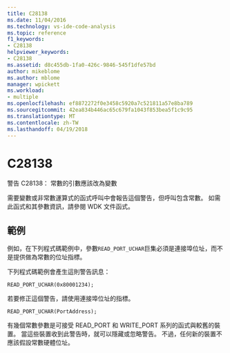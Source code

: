 ```yaml
---
title: C28138
ms.date: 11/04/2016
ms.technology: vs-ide-code-analysis
ms.topic: reference
f1_keywords:
- C28138
helpviewer_keywords:
- C28138
ms.assetid: d8c455db-1fa0-426c-9846-545f1dfe57bd
author: mikeblome
ms.author: mblome
manager: wpickett
ms.workload:
- multiple
ms.openlocfilehash: ef8872272f0e3458c5920a7c521811a57e8ba789
ms.sourcegitcommit: 42ea834b446ac65c679fa1043f853bea5f1c9c95
ms.translationtype: MT
ms.contentlocale: zh-TW
ms.lasthandoff: 04/19/2018
---
```

# <a name="c28138"></a>C28138
警告 C28138： 常數的引數應該改為變數

 需要變數或非常數運算式的函式呼叫中會報告這個警告，但呼叫包含常數。 如需此函式和其參數資訊，請參閱 WDK 文件函式。

## <a name="example"></a>範例
 例如，在下列程式碼範例中，參數`READ_PORT_UCHAR`巨集必須是連接埠位址，而不是提供做為常數的位址指標。

 下列程式碼範例會產生這則警告訊息：

```
READ_PORT_UCHAR(0x80001234);
```

 若要修正這個警告，請使用連接埠位址的指標。

```
READ_PORT_UCHAR(PortAddress);
```

 有幾個常數參數是可接受 READ_PORT 和 WRITE_PORT 系列的函式與較舊的裝置。 當這些裝置收到此警告時，就可以隱藏或忽略警告。 不過，任何新的裝置不應該假設常數硬體位址。